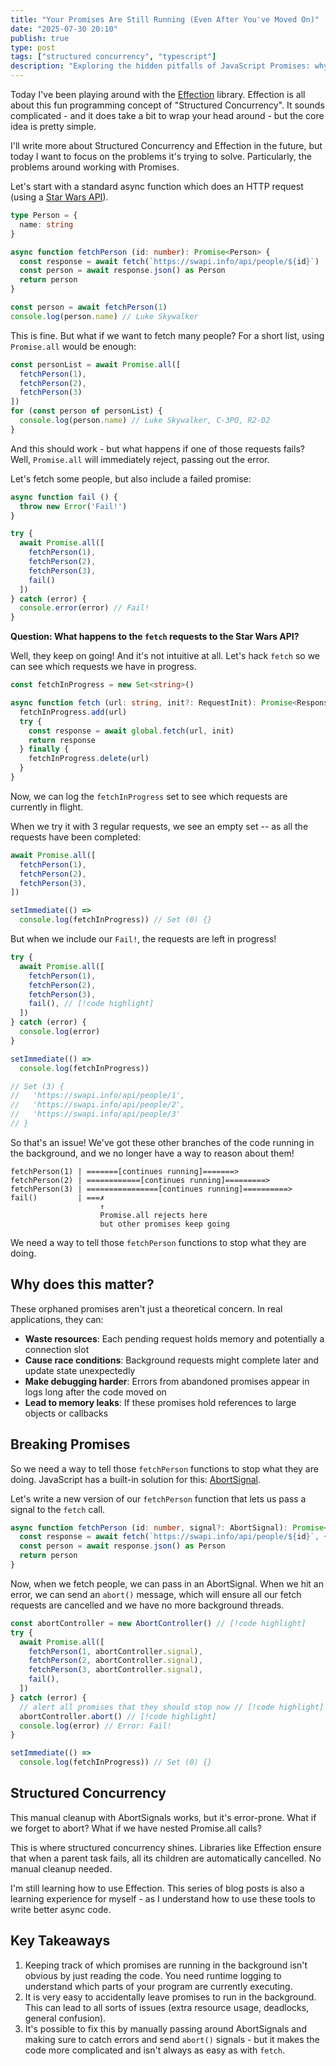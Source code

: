 ```yaml
---
title: "Your Promises Are Still Running (Even After You've Moved On)"
date: "2025-07-30 20:10"
publish: true
type: post
tags: ["structured concurrency", "typescript"]
description: "Exploring the hidden pitfalls of JavaScript Promises: why uncancelled promises can quietly keep running, how it can lead to subtle bugs, and what we can do about it."
---
```


Today I've been playing around with the [Effection](https://frontside.com/effection/) library. Effection is all about this fun programming concept of "Structured Concurrency". It sounds complicated - and it does take a bit to wrap your head around - but the core idea is pretty simple. 

I'll write more about Structured Concurrency and Effection in the future, but today I want to focus on the problems it's trying to solve. Particularly, the problems around working with Promises.

Let's start with a standard async function which does an HTTP request (using a [Star Wars API](https://swapi.info)).

```typescript
type Person = {
  name: string
}

async function fetchPerson (id: number): Promise<Person> {
  const response = await fetch(`https://swapi.info/api/people/${id}`)
  const person = await response.json() as Person
  return person
}

const person = await fetchPerson(1)
console.log(person.name) // Luke Skywalker
```

This is fine. But what if we want to fetch many people?
For a short list, using `Promise.all` would be enough:

```typescript
const personList = await Promise.all([
  fetchPerson(1),
  fetchPerson(2),
  fetchPerson(3)
])
for (const person of personList) {
  console.log(person.name) // Luke Skywalker, C-3PO, R2-D2
}
```

And this should work - but what happens if one of those requests fails?
Well, `Promise.all` will immediately reject, passing out the error.

Let's fetch some people, but also include a failed promise:

```typescript
async function fail () {
  throw new Error('Fail!')
}

try {
  await Promise.all([
    fetchPerson(1),
    fetchPerson(2),
    fetchPerson(3),
    fail()
  ])
} catch (error) {
  console.error(error) // Fail!
}
```

**Question: What happens to the `fetch` requests to the Star Wars API?**

Well, they keep on going! And it's not intuitive at all. 
Let's hack `fetch` so we can see which requests we have in progress.

```typescript
const fetchInProgress = new Set<string>()

async function fetch (url: string, init?: RequestInit): Promise<Response> {
  fetchInProgress.add(url)
  try {
    const response = await global.fetch(url, init)
    return response
  } finally {
    fetchInProgress.delete(url)
  }
}
```

Now, we can log the `fetchInProgress` set to see which requests are currently in flight.

When we try it with 3 regular requests, we see an empty set -- as all the requests have been completed:

```typescript
await Promise.all([
  fetchPerson(1),
  fetchPerson(2),
  fetchPerson(3),
])

setImmediate(() =>
  console.log(fetchInProgress)) // Set (0) {}
```

But when we include our `Fail!`, the requests are left in progress!

```typescript
try {
  await Promise.all([
    fetchPerson(1),
    fetchPerson(2),
    fetchPerson(3),
    fail(), // [!code highlight]
  ])
} catch (error) {
  console.log(error)
}

setImmediate(() =>
  console.log(fetchInProgress))

// Set (3) {
//   'https://swapi.info/api/people/1',
//   'https://swapi.info/api/people/2',
//   'https://swapi.info/api/people/3'
// }
```

So that's an issue! We've got these other branches of the code running in the background, and we no longer have a way to reason about them!


```
fetchPerson(1) | =======[continues running]=======>
fetchPerson(2) | ============[continues running]=========>
fetchPerson(3) | ================[continues running]==========>
fail()         | ===✗
                    ↑ 
                    Promise.all rejects here
                    but other promises keep going
```

We need a way to tell those `fetchPerson` functions to stop what they are doing.

## Why does this matter?

These orphaned promises aren't just a theoretical concern. In real applications, they can:
- **Waste resources**: Each pending request holds memory and potentially a connection slot
- **Cause race conditions**: Background requests might complete later and update state unexpectedly  
- **Make debugging harder**: Errors from abandoned promises appear in logs long after the code moved on
- **Lead to memory leaks**: If these promises hold references to large objects or callbacks

## Breaking Promises

So we need a way to tell those `fetchPerson` functions to stop what they are doing. JavaScript has a built-in solution for this: [AbortSignal](https://developer.mozilla.org/en-US/docs/Web/API/AbortSignal).

Let's write a new version of our `fetchPerson` function that lets us pass a signal to the `fetch` call.

```typescript
async function fetchPerson (id: number, signal?: AbortSignal): Promise<Person> {
  const response = await fetch(`https://swapi.info/api/people/${id}`, { signal })
  const person = await response.json() as Person
  return person
}
```

Now, when we fetch people, we can pass in an AbortSignal.
When we hit an error, we can send an `abort()` message, which will ensure all our fetch requests are cancelled and we have no more background threads. 

```typescript
const abortController = new AbortController() // [!code highlight]
try {
  await Promise.all([
    fetchPerson(1, abortController.signal),
    fetchPerson(2, abortController.signal),
    fetchPerson(3, abortController.signal),
    fail(),
  ])
} catch (error) {
  // alert all promises that they should stop now // [!code highlight]
  abortController.abort() // [!code highlight]
  console.log(error) // Error: Fail!
}

setImmediate(() =>
  console.log(fetchInProgress)) // Set (0) {}
```

## Structured Concurrency

This manual cleanup with AbortSignals works, but it's error-prone. What if we forget to abort? What if we have nested Promise.all calls?

This is where structured concurrency shines. Libraries like Effection ensure that when a parent task fails, all its children are automatically cancelled. No manual cleanup needed.

I'm still learning how to use Effection. This series of blog posts is also a learning experience for myself - as I understand how to use these tools to write better async code.

## Key Takeaways

1. Keeping track of which promises are running in the background isn't obvious by just reading the code. You need runtime logging to understand which parts of your program are currently executing.
2. It is very easy to accidentally leave promises to run in the background. This can lead to all sorts of issues (extra resource usage, deadlocks, general confusion).
3. It's possible to fix this by manually passing around AbortSignals and making sure to catch errors and send `abort()` signals - but it makes the code more complicated and isn't always as easy as with `fetch`.
